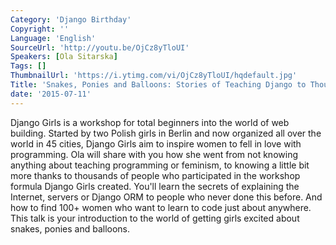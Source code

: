 ```yaml
---
Category: 'Django Birthday'
Copyright: ''
Language: 'English'
SourceUrl: 'http://youtu.be/OjCz8yTloUI'
Speakers: [Ola Sitarska]
Tags: []
ThumbnailUrl: 'https://i.ytimg.com/vi/OjCz8yTloUI/hqdefault.jpg'
Title: 'Snakes, Ponies and Balloons: Stories of Teaching Django to Thousands of Women'
date: '2015-07-11'
---
```

Django Girls is a workshop for total beginners into the world of web building. Started by two Polish girls in Berlin and now organized all over the world in 45 cities, Django Girls aim to inspire women to fell in love with programming. Ola will share with you how she went from not knowing anything about teaching programming or feminism, to knowing a little bit more thanks to thousands of people who participated in the workshop formula Django Girls created. You'll learn the secrets of explaining the Internet, servers or Django ORM to people who never done this before. And how to find 100+ women who want to learn to code just about anywhere. This talk is your introduction to the world of getting girls excited about snakes, ponies and balloons.